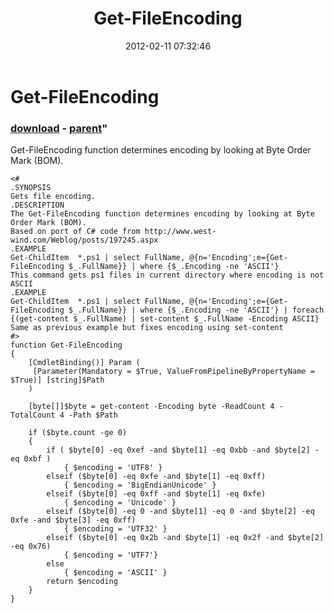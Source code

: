 ﻿---
pid:            3227
parent:         3223
children:       
poster:         Andy Arismendi
title:          Get-FileEncoding
date:           2012-02-11 07:32:46
format:         posh
---

# Get-FileEncoding

### [download](3227.ps1) - [parent](3223.md)"

Get-FileEncoding function determines encoding by looking at Byte Order Mark (BOM).

```posh
<#
.SYNOPSIS
Gets file encoding.
.DESCRIPTION
The Get-FileEncoding function determines encoding by looking at Byte Order Mark (BOM).
Based on port of C# code from http://www.west-wind.com/Weblog/posts/197245.aspx
.EXAMPLE
Get-ChildItem  *.ps1 | select FullName, @{n='Encoding';e={Get-FileEncoding $_.FullName}} | where {$_.Encoding -ne 'ASCII'}
This command gets ps1 files in current directory where encoding is not ASCII
.EXAMPLE
Get-ChildItem  *.ps1 | select FullName, @{n='Encoding';e={Get-FileEncoding $_.FullName}} | where {$_.Encoding -ne 'ASCII'} | foreach {(get-content $_.FullName) | set-content $_.FullName -Encoding ASCII}
Same as previous example but fixes encoding using set-content
#>
function Get-FileEncoding
{
    [CmdletBinding()] Param (
     [Parameter(Mandatory = $True, ValueFromPipelineByPropertyName = $True)] [string]$Path
    )

    [byte[]]$byte = get-content -Encoding byte -ReadCount 4 -TotalCount 4 -Path $Path

    if ($byte.count -ge 0)
    {
    	if ( $byte[0] -eq 0xef -and $byte[1] -eq 0xbb -and $byte[2] -eq 0xbf )
        	{ $encoding = 'UTF8' }  
    	elseif ($byte[0] -eq 0xfe -and $byte[1] -eq 0xff)
        	{ $encoding = 'BigEndianUnicode' }
    	elseif ($byte[0] -eq 0xff -and $byte[1] -eq 0xfe)
        	{ $encoding = 'Unicode' }
    	elseif ($byte[0] -eq 0 -and $byte[1] -eq 0 -and $byte[2] -eq 0xfe -and $byte[3] -eq 0xff)
        	{ $encoding = 'UTF32' }
    	elseif ($byte[0] -eq 0x2b -and $byte[1] -eq 0x2f -and $byte[2] -eq 0x76)
        	{ $encoding = 'UTF7'}
    	else
        	{ $encoding = 'ASCII' }
    	return $encoding
    }
}
```
